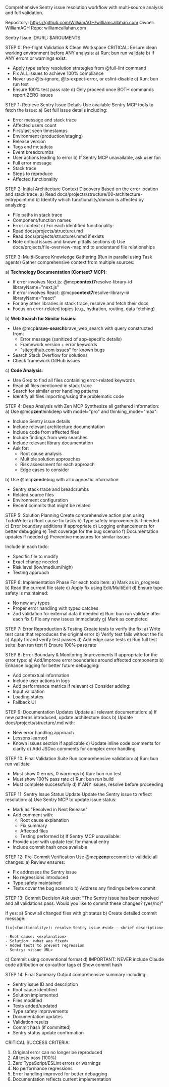 Comprehensive Sentry issue resolution workflow with multi-source analysis and full validation.

Repository: <https://github.com/WilliamAGH/williamcallahan.com>
Owner: WilliamAGH
Repo: williamcallahan.com

Sentry Issue ID/URL: $ARGUMENTS

STEP 0: Pre-flight Validation & Clean Workspace
CRITICAL: Ensure clean working environment before ANY analysis:
a) Run: bun run validate
b) If ANY errors or warnings exist:

- Apply type safety resolution strategies from @full-lint command
- Fix ALL issues to achieve 100% compliance
- Never use @ts-ignore, @ts-expect-error, or eslint-disable
  c) Run: bun run test
- Ensure 100% test pass rate
  d) Only proceed once BOTH commands report ZERO issues

STEP 1: Retrieve Sentry Issue Details
Use available Sentry MCP tools to fetch the issue:
a) Get full issue details including:

- Error message and stack trace
- Affected users count
- First/last seen timestamps
- Environment (production/staging)
- Release version
- Tags and metadata
- Event breadcrumbs
- User actions leading to error
  b) If Sentry MCP unavailable, ask user for:
- Full error message
- Stack trace
- Steps to reproduce
- Affected functionality

STEP 2: Initial Architecture Context Discovery
Based on the error location and stack trace:
a) Read docs/projects/structure/00-architecture-entrypoint.md
b) Identify which functionality/domain is affected by analyzing:

- File paths in stack trace
- Component/function names
- Error context
  c) For each identified functionality:
- Read docs/projects/structure/<functionality>.md
- Read docs/projects/structure/<functionality>.mmd if exists
- Note critical issues and known pitfalls sections
  d) Use docs/projects/file-overview-map.md to understand file relationships

STEP 3: Multi-Source Knowledge Gathering (Run in parallel using Task agents)
Gather comprehensive context from multiple sources:

a) **Technology Documentation (Context7 MCP)**:

- If error involves Next.js: @mcp**context7**resolve-library-id libraryName="next.js"
- If error involves React: @mcp**context7**resolve-library-id libraryName="react"
- For any other libraries in stack trace, resolve and fetch their docs
- Focus on error-related topics (e.g., hydration, routing, data fetching)

b) **Web Search for Similar Issues**:

- Use @mcp**brave-search**brave_web_search with query constructed from:
  - Error message (sanitized of app-specific details)
  - Framework version + error keywords
  - "site:github.com issues" for known bugs
- Search Stack Overflow for solutions
- Check framework GitHub issues

c) **Code Analysis**:

- Use Grep to find all files containing error-related keywords
- Read all files mentioned in stack trace
- Search for similar error handling patterns
- Identify all files importing/using the problematic code

STEP 4: Deep Analysis with Zen MCP
Synthesize all gathered information:
a) Use @mcp**zen**thinkdeep with model="pro" and thinking_mode="max":

- Include Sentry issue details
- Include relevant architecture documentation
- Include code from affected files
- Include findings from web searches
- Include relevant library documentation
- Ask for:
  - Root cause analysis
  - Multiple solution approaches
  - Risk assessment for each approach
  - Edge cases to consider

b) Use @mcp**zen**debug with all diagnostic information:

- Sentry stack trace and breadcrumbs
- Related source files
- Environment configuration
- Recent commits that might be related

STEP 5: Solution Planning
Create comprehensive action plan using TodoWrite:
a) Root cause fix tasks
b) Type safety improvements if needed
c) Error boundary additions if appropriate
d) Logging enhancements for better debugging
e) Test coverage for the bug scenario
f) Documentation updates if needed
g) Preventive measures for similar issues

Include in each todo:

- Specific file to modify
- Exact change needed
- Risk level (low/medium/high)
- Testing approach

STEP 6: Implementation Phase
For each todo item:
a) Mark as in_progress
b) Read the current file state
c) Apply fix using Edit/MultiEdit
d) Ensure type safety is maintained:

- No new `any` types
- Proper error handling with typed catches
- Zod validation for external data if needed
  e) Run: bun run validate after each fix
  f) Fix any new issues immediately
  g) Mark as completed

STEP 7: Error Reproduction & Testing
Create tests to verify the fix:
a) Write test case that reproduces the original error
b) Verify test fails without the fix
c) Apply fix and verify test passes
d) Add edge case tests
e) Run full test suite: bun run test
f) Ensure 100% pass rate

STEP 8: Error Boundary & Monitoring Improvements
If appropriate for the error type:
a) Add/improve error boundaries around affected components
b) Enhance logging for better future debugging:

- Add contextual information
- Include user actions in logs
- Add performance metrics if relevant
  c) Consider adding:
- Input validation
- Loading states
- Fallback UI

STEP 9: Documentation Updates
Update all relevant documentation:
a) If new patterns introduced, update architecture docs
b) Update docs/projects/structure/<functionality>.md with:

- New error handling approach
- Lessons learned
- Known issues section if applicable
  c) Update inline code comments for clarity
  d) Add JSDoc comments for complex error handling

STEP 10: Final Validation Suite
Run comprehensive validation:
a) Run: bun run validate

- Must show 0 errors, 0 warnings
  b) Run: bun run test
- Must show 100% pass rate
  c) Run: bun run build
- Must complete successfully
  d) If ANY issues, resolve before proceeding

STEP 11: Sentry Issue Status Update
Update the Sentry issue to reflect resolution:
a) Use Sentry MCP to update issue status:

- Mark as "Resolved in Next Release"
- Add comment with:
  - Root cause explanation
  - Fix summary
  - Affected files
  - Testing performed
    b) If Sentry MCP unavailable:
- Provide user with update text for manual entry
- Include commit hash once available

STEP 12: Pre-Commit Verification
Use @mcp**zen**precommit to validate all changes:
a) Review ensures:

- Fix addresses the Sentry issue
- No regressions introduced
- Type safety maintained
- Tests cover the bug scenario
  b) Address any findings before commit

STEP 13: Commit Decision
Ask user: "The Sentry issue has been resolved and all validations pass. Would you like to commit these changes? (yes/no)"

If yes:
a) Show all changed files with git status
b) Create detailed commit message:

```
fix(<functionality>): resolve Sentry issue #<id> - <brief description>

- Root cause: <explanation>
- Solution: <what was fixed>
- Added tests to prevent regression
- Sentry: <issue URL>
```

c) Commit using conventional format
d) IMPORTANT: NEVER include Claude code attribution or co-author tags
e) Show commit hash

STEP 14: Final Summary
Output comprehensive summary including:

- Sentry issue ID and description
- Root cause identified
- Solution implemented
- Files modified
- Tests added/updated
- Type safety improvements
- Documentation updates
- Validation results
- Commit hash (if committed)
- Sentry status update confirmation

CRITICAL SUCCESS CRITERIA:

1. Original error can no longer be reproduced
2. All tests pass (100%)
3. Zero TypeScript/ESLint errors or warnings
4. No performance regressions
5. Error handling improved for better debugging
6. Documentation reflects current implementation
